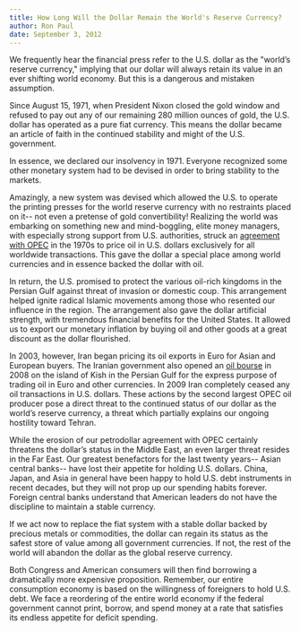 ```yaml
---
title: How Long Will the Dollar Remain the World's Reserve Currency?
author: Ron Paul
date: September 3, 2012
---
```


We frequently hear the financial press refer to the U.S. dollar as the
"world’s reserve currency," implying that our dollar will always retain
its value in an ever shifting world economy.  But this is a dangerous
and mistaken assumption.

Since August 15, 1971, when President Nixon closed the gold window and
refused to pay out any of our remaining 280 million ounces of gold, the
U.S. dollar has operated as a pure fiat currency.  This means the dollar
became an article of faith in the continued stability and might of the
U.S. government.

In essence, we declared our insolvency in 1971.   Everyone recognized
some other monetary system had to be devised in order to bring stability
to the markets.

Amazingly, a new system was devised which allowed the U.S. to operate
the printing presses for the world reserve currency with no restraints
placed on it-- not even a pretense of gold convertibility! Realizing the
world was embarking on something new and mind-boggling, elite money
managers, with especially strong support from U.S. authorities, struck
an [agreement with
OPEC](http://j.mp/U4bFtS)
in the 1970s to price oil in U.S. dollars exclusively for all worldwide
transactions. This gave the dollar a special place among world
currencies and in essence backed the dollar with oil.

In return, the U.S. promised to protect the various oil-rich kingdoms in
the Persian Gulf against threat of invasion or domestic coup. This
arrangement helped ignite radical Islamic movements among those who
resented our influence in the region. The arrangement also gave the
dollar artificial strength, with tremendous financial benefits for the
United States. It allowed us to export our monetary inflation by buying
oil and other goods at a great discount as the dollar flourished.

In 2003, however, Iran began pricing its oil exports in Euro for Asian
and European buyers.  The Iranian government also opened an [oil
bourse](http://j.mp/U4bFtT)
in 2008 on the island of Kish in the Persian Gulf for the express
purpose of trading oil in Euro and other currencies. In 2009 Iran
completely ceased any oil transactions in U.S. dollars.  These actions
by the second largest OPEC oil producer pose a direct threat to the
continued status of our dollar as the world’s reserve currency, a threat
which partially explains our ongoing hostility toward Tehran.

While the erosion of our petrodollar agreement with OPEC certainly
threatens the dollar’s status in the Middle East, an even larger threat
resides in the Far East.  Our greatest benefactors for the last twenty
years-- Asian central banks-- have lost their appetite for holding U.S.
dollars.  China, Japan, and Asia in general have been happy to hold U.S.
debt instruments in recent decades, but they will not prop up our
spending habits forever.  Foreign central banks understand that American
leaders do not have the discipline to maintain a stable currency. 

If we act now to replace the fiat system with a stable dollar backed by
precious metals or commodities, the dollar can regain its status as the
safest store of value among all government currencies.  If not, the rest
of the world will abandon the dollar as the global reserve currency.

Both Congress and American consumers will then find borrowing a
dramatically more expensive proposition. Remember, our entire
consumption economy is based on the willingness of foreigners to hold
U.S. debt.  We face a reordering of the entire world economy if the
federal government cannot print, borrow, and spend money at a rate that
satisfies its endless appetite for deficit spending. 
